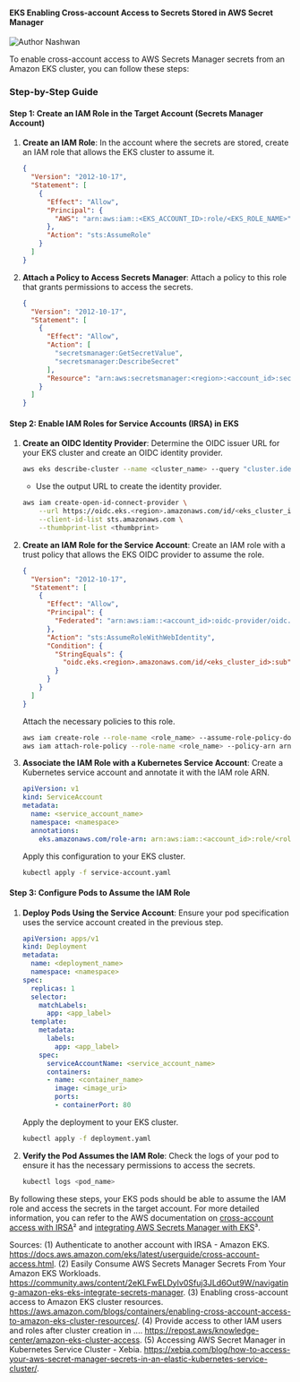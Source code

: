 #### EKS Enabling Cross-account Access to Secrets Stored in AWS Secret Manager

![Author Nashwan](https://img.shields.io/badge/Author-Nashwan-brightgreen.svg?style=flat-square)

To enable cross-account access to AWS Secrets Manager secrets from an Amazon EKS cluster, you can follow these steps:

### Step-by-Step Guide

#### Step 1: Create an IAM Role in the Target Account (Secrets Manager Account)

1. **Create an IAM Role**:
   In the account where the secrets are stored, create an IAM role that allows the EKS cluster to assume it.

   ```json
   {
     "Version": "2012-10-17",
     "Statement": [
       {
         "Effect": "Allow",
         "Principal": {
           "AWS": "arn:aws:iam::<EKS_ACCOUNT_ID>:role/<EKS_ROLE_NAME>"
         },
         "Action": "sts:AssumeRole"
       }
     ]
   }
   ```

2. **Attach a Policy to Access Secrets Manager**:
   Attach a policy to this role that grants permissions to access the secrets.

   ```json
   {
     "Version": "2012-10-17",
     "Statement": [
       {
         "Effect": "Allow",
         "Action": [
           "secretsmanager:GetSecretValue",
           "secretsmanager:DescribeSecret"
         ],
         "Resource": "arn:aws:secretsmanager:<region>:<account_id>:secret:<secret_name>"
       }
     ]
   }
   ```

#### Step 2: Enable IAM Roles for Service Accounts (IRSA) in EKS

1. **Create an OIDC Identity Provider**:
   Determine the OIDC issuer URL for your EKS cluster and create an OIDC identity provider.

   ```sh
   aws eks describe-cluster --name <cluster_name> --query "cluster.identity.oidc.issuer" --output text
   ```

   - Use the output URL to create the identity provider.

   ```sh
   aws iam create-open-id-connect-provider \
       --url https://oidc.eks.<region>.amazonaws.com/id/<eks_cluster_id> \
       --client-id-list sts.amazonaws.com \
       --thumbprint-list <thumbprint>
   ```

2. **Create an IAM Role for the Service Account**:
   Create an IAM role with a trust policy that allows the EKS OIDC provider to assume the role.

   ```json
   {
     "Version": "2012-10-17",
     "Statement": [
       {
         "Effect": "Allow",
         "Principal": {
           "Federated": "arn:aws:iam::<account_id>:oidc-provider/oidc.eks.<region>.amazonaws.com/id/<eks_cluster_id>"
         },
         "Action": "sts:AssumeRoleWithWebIdentity",
         "Condition": {
           "StringEquals": {
             "oidc.eks.<region>.amazonaws.com/id/<eks_cluster_id>:sub": "system:serviceaccount:<namespace>:<service_account_name>"
           }
         }
       }
     ]
   }
   ```

   Attach the necessary policies to this role.

   ```sh
   aws iam create-role --role-name <role_name> --assume-role-policy-document file://trust-policy.json
   aws iam attach-role-policy --role-name <role_name> --policy-arn arn:aws:iam::aws:policy/AmazonSecretsManagerReadOnly
   ```

3. **Associate the IAM Role with a Kubernetes Service Account**:
   Create a Kubernetes service account and annotate it with the IAM role ARN.

   ```yaml
   apiVersion: v1
   kind: ServiceAccount
   metadata:
     name: <service_account_name>
     namespace: <namespace>
     annotations:
       eks.amazonaws.com/role-arn: arn:aws:iam::<account_id>:role/<role_name>
   ```

   Apply this configuration to your EKS cluster.

   ```sh
   kubectl apply -f service-account.yaml
   ```

#### Step 3: Configure Pods to Assume the IAM Role

1. **Deploy Pods Using the Service Account**:
   Ensure your pod specification uses the service account created in the previous step.

   ```yaml
   apiVersion: apps/v1
   kind: Deployment
   metadata:
     name: <deployment_name>
     namespace: <namespace>
   spec:
     replicas: 1
     selector:
       matchLabels:
         app: <app_label>
     template:
       metadata:
         labels:
           app: <app_label>
       spec:
         serviceAccountName: <service_account_name>
         containers:
         - name: <container_name>
           image: <image_uri>
           ports:
           - containerPort: 80
   ```

   Apply the deployment to your EKS cluster.

   ```sh
   kubectl apply -f deployment.yaml
   ```

2. **Verify the Pod Assumes the IAM Role**:
   Check the logs of your pod to ensure it has the necessary permissions to access the secrets.

   ```sh
   kubectl logs <pod_name>
   ```

By following these steps, your EKS pods should be able to assume the IAM role and access the secrets in the target account. For more detailed information, you can refer to the AWS documentation on [cross-account access with IRSA](https://docs.aws.amazon.com/eks/latest/userguide/cross-account-access.html)² and [integrating AWS Secrets Manager with EKS](https://community.aws/content/2eKLFwELDylv0Sfuj3JLd6Out9W/navigating-amazon-eks-eks-integrate-secrets-manager)³.

Sources:
(1) Authenticate to another account with IRSA - Amazon EKS. https://docs.aws.amazon.com/eks/latest/userguide/cross-account-access.html.
(2) Easily Consume AWS Secrets Manager Secrets From Your Amazon EKS Workloads. https://community.aws/content/2eKLFwELDylv0Sfuj3JLd6Out9W/navigating-amazon-eks-eks-integrate-secrets-manager.
(3) Enabling cross-account access to Amazon EKS cluster resources. https://aws.amazon.com/blogs/containers/enabling-cross-account-access-to-amazon-eks-cluster-resources/.
(4) Provide access to other IAM users and roles after cluster creation in .... https://repost.aws/knowledge-center/amazon-eks-cluster-access.
(5) Accessing AWS Secret Manager in Kubernetes Service Cluster - Xebia. https://xebia.com/blog/how-to-access-your-aws-secret-manager-secrets-in-an-elastic-kubernetes-service-cluster/.